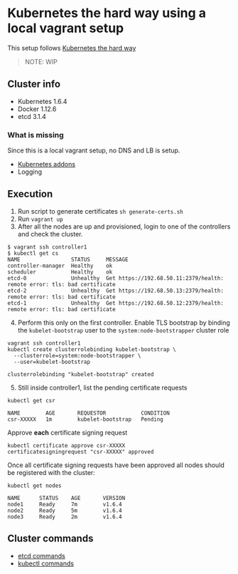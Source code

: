 # Kubernetes the hard way using a local vagrant setup

This setup follows [Kubernetes the hard way](https://github.com/kelseyhightower/kubernetes-the-hard-way)


> NOTE: WIP

## Cluster info

- Kubernetes 1.6.4
- Docker 1.12.6
- etcd 3.1.4

### What is missing
Since this is a local vagrant setup, no DNS and LB is setup.

- [Kubernetes addons](https://github.com/kubernetes/kubernetes/tree/master/cluster/addons)
- Logging


## Execution

1. Run script to generate certificates `sh generate-certs.sh`
2. Run `vagrant up`
3. After all the nodes are up and provisioned, login to one of the controllers
and check the cluster.

```
$ vagrant ssh controller1
$ kubectl get cs
NAME                STATUS     MESSAGE                                                                    
controller-manager  Healthy    ok
scheduler           Healthy    ok
etcd-0              Unhealthy  Get https://192.68.50.11:2379/health: remote error: tls: bad certificate
etcd-2              Unhealthy  Get https://192.68.50.13:2379/health: remote error: tls: bad certificate
etcd-1              Unhealthy  Get https://192.68.50.12:2379/health: remote error: tls: bad certificate
```
4. Perform this only on the first controller. Enable TLS bootstrap by
binding the `kubelet-bootstrap` user to the `system:node-bootstrapper` cluster role

```
vagrant ssh controller1
kubectl create clusterrolebinding kubelet-bootstrap \
  --clusterrole=system:node-bootstrapper \
  --user=kubelet-bootstrap

clusterrolebinding "kubelet-bootstrap" created
```
5. Still inside controller1, list the pending certificate requests

```
kubectl get csr

NAME        AGE       REQUESTOR           CONDITION
csr-XXXXX   1m        kubelet-bootstrap   Pending
```
Approve **each** certificate signing request

```
kubectl certificate approve csr-XXXXX
certificatesigningrequest "csr-XXXXX" approved
```

Once all certificate signing requests have been approved all nodes should be registered with the cluster:

```
kubectl get nodes

NAME      STATUS    AGE       VERSION
node1     Ready     7m        v1.6.4
node2     Ready     5m        v1.6.4
node3     Ready     2m        v1.6.4
```

## Cluster commands

- [etcd commands](cluster_commands/etcd_commands.md)
- [kubectl commands](cluster_commands/kubectl_commands.md)
